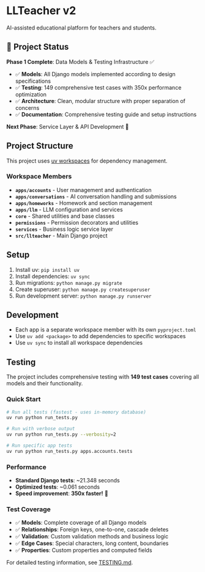 # LLTeacher v2

AI-assisted educational platform for teachers and students.

## 🚀 Project Status

**Phase 1 Complete**: Data Models & Testing Infrastructure ✅

- ✅ **Models**: All Django models implemented according to design specifications
- ✅ **Testing**: 149 comprehensive test cases with 350x performance optimization
- ✅ **Architecture**: Clean, modular structure with proper separation of concerns
- ✅ **Documentation**: Comprehensive testing guide and setup instructions

**Next Phase**: Service Layer & API Development 🔄

## Project Structure

This project uses [uv workspaces](https://docs.astral.sh/uv/concepts/projects/workspaces/) for dependency management.

### Workspace Members

- **`apps/accounts`** - User management and authentication
- **`apps/conversations`** - AI conversation handling and submissions
- **`apps/homeworks`** - Homework and section management
- **`apps/llm`** - LLM configuration and services
- **`core`** - Shared utilities and base classes
- **`permissions`** - Permission decorators and utilities
- **`services`** - Business logic service layer
- **`src/llteacher`** - Main Django project

## Setup

1. Install uv: `pip install uv`
2. Install dependencies: `uv sync`
3. Run migrations: `python manage.py migrate`
4. Create superuser: `python manage.py createsuperuser`
5. Run development server: `python manage.py runserver`

## Development

- Each app is a separate workspace member with its own `pyproject.toml`
- Use `uv add <package>` to add dependencies to specific workspaces
- Use `uv sync` to install all workspace dependencies

## Testing

The project includes comprehensive testing with **149 test cases** covering all models and their functionality.

### Quick Start

```bash
# Run all tests (fastest - uses in-memory database)
uv run python run_tests.py

# Run with verbose output
uv run python run_tests.py --verbosity=2

# Run specific app tests
uv run python run_tests.py apps.accounts.tests
```

### Performance

- **Standard Django tests**: ~21.348 seconds
- **Optimized tests**: ~0.061 seconds
- **Speed improvement**: **350x faster!** 🚀

### Test Coverage

- ✅ **Models**: Complete coverage of all Django models
- ✅ **Relationships**: Foreign keys, one-to-one, cascade deletes
- ✅ **Validation**: Custom validation methods and business logic
- ✅ **Edge Cases**: Special characters, long content, boundaries
- ✅ **Properties**: Custom properties and computed fields

For detailed testing information, see [TESTING.md](TESTING.md).
